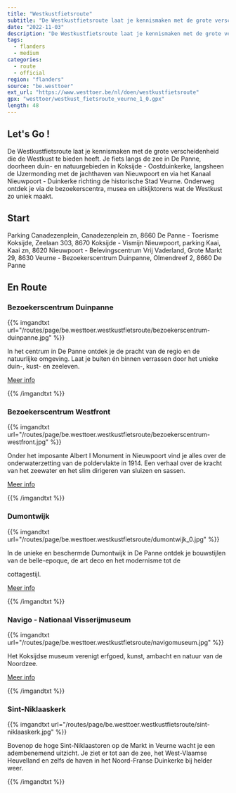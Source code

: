 ```yaml
---
title: "Westkustfietsroute"
subtitle: "De Westkustfietsroute laat je kennismaken met de grote verscheidenheid die de Westkust te bieden heeft"
date: "2022-11-03"
description: "De Westkustfietsroute laat je kennismaken met de grote verscheidenheid die de Westkust te bieden heeft" 
tags:
  - flanders
  - medium
categories: 
  - route
  - official
region: "flanders"
source: "be.westtoer"
ext_url: "https://www.westtoer.be/nl/doen/westkustfietsroute"
gpx: "westtoer/westkust_fietsroute_veurne_1_0.gpx"
length: 48
---
```


## Let's Go !

De Westkustfietsroute laat je kennismaken met de grote verscheidenheid die de Westkust te bieden heeft. Je fiets langs de zee in De Panne, doorheen duin- en natuurgebieden in Koksijde - Oostduinkerke, langsheen de IJzermonding met de jachthaven van Nieuwpoort en via het Kanaal Nieuwpoort - Duinkerke richting de historische Stad Veurne. Onderweg ontdek je via de bezoekerscentra, musea en uitkijktorens wat de Westkust zo uniek maakt.

## Start 

Parking Canadezenplein, Canadezenplein zn, 8660 De Panne - Toerisme Koksijde, Zeelaan 303, 8670 Koksijde - Vismijn Nieuwpoort, parking Kaai, Kaai zn, 8620 Nieuwpoort - Belevingscentrum Vrij Vaderland, Grote Markt 29, 8630 Veurne - Bezoekerscentrum Duinpanne, Olmendreef 2, 8660 De Panne 

## En Route

### Bezoekerscentrum Duinpanne

{{% imgandtxt url="/routes/page/be.westtoer.westkustfietsroute/bezoekerscentrum-duinpanne.jpg" %}}

In het centrum in De Panne ontdek je de pracht van de regio en de natuurlijke omgeving. Laat je buiten én binnen verrassen door het unieke duin-, kust- en zeeleven.

[Meer info](https://www.westtoer.be/nl/node/133531)

{{% /imgandtxt %}}

### Bezoekerscentrum Westfront

{{% imgandtxt url="/routes/page/be.westtoer.westkustfietsroute/bezoekerscentrum-westfront.jpg" %}}

Onder het imposante Albert I Monument in Nieuwpoort vind je alles over de onderwaterzetting van de poldervlakte in 1914. Een verhaal over de kracht van het zeewater en het slim dirigeren van sluizen en sassen.

[Meer info](https://www.westtoer.be/nl/node/59032)

{{% /imgandtxt %}}

### Dumontwijk

{{% imgandtxt url="/routes/page/be.westtoer.westkustfietsroute/dumontwijk_0.jpg" %}}

In de unieke en beschermde Dumontwijk in De Panne ontdek je bouwstijlen van de belle-epoque, de art deco en het modernisme tot de

cottagestijl.

[Meer info](https://www.westtoer.be/nl/node/59868)

{{% /imgandtxt %}}

### Navigo - Nationaal Visserijmuseum

{{% imgandtxt url="/routes/page/be.westtoer.westkustfietsroute/navigomuseum.jpg" %}}

Het Koksijdse museum verenigt erfgoed, kunst, ambacht en natuur van de Noordzee.

[Meer info](https://www.westtoer.be/nl/node/59302)

{{% /imgandtxt %}}

### Sint-Niklaaskerk

{{% imgandtxt url="/routes/page/be.westtoer.westkustfietsroute/sint-niklaaskerk.jpg" %}}

Bovenop de hoge Sint-Niklaastoren op de Markt in Veurne wacht je een adembenemend uitzicht. Je ziet er tot aan de zee, het West-Vlaamse Heuvelland en zelfs de haven in het Noord-Franse Duinkerke bij helder weer.

{{% /imgandtxt %}}
